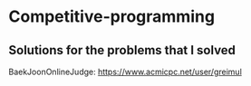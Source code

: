 # Competitive-programming
Solutions for the problems that I solved
-----------------------------------------
BaekJoonOnlineJudge: https://www.acmicpc.net/user/greimul
